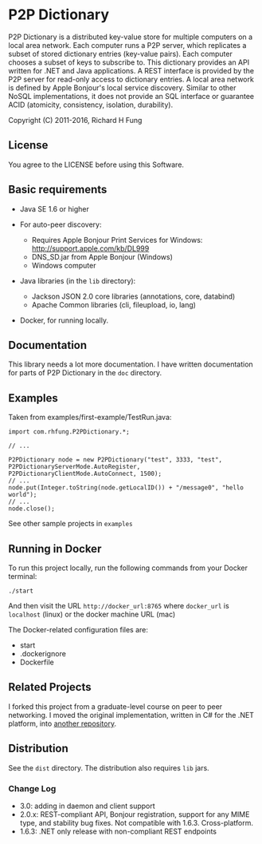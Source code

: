P2P Dictionary
==============

P2P Dictionary is a distributed key-value store for multiple computers on a local area network.
Each computer runs a P2P server, which replicates a subset of stored dictionary entries (key-value pairs).
Each computer chooses a subset of keys to subscribe to. This dictionary provides an API written for .NET
and Java applications. A REST interface is provided by the P2P server for read-only access to dictionary entries.
A local area network is defined by Apple Bonjour's local service discovery. Similar to other NoSQL implementations,
it does not provide an SQL interface or guarantee ACID (atomicity, consistency, isolation, durability).

Copyright (C) 2011-2016, Richard H Fung

License
-------

You agree to the LICENSE before using this Software.

Basic requirements
------------------

* Java SE 1.6 or higher

* For auto-peer discovery:
  * Requires Apple Bonjour Print Services for Windows:
  http://support.apple.com/kb/DL999
  * DNS_SD.jar from Apple Bonjour (Windows)
  * Windows computer

* Java libraries (in the `lib` directory):
  * Jackson JSON 2.0 core libraries (annotations, core, databind)
  * Apache Common libraries (cli, fileupload, io, lang)

* Docker, for running locally.

Documentation
-------------

This library needs a lot more documentation. I have written documentation for parts of P2P Dictionary
in the `doc` directory.

Examples
--------

Taken from examples/first-example/TestRun.java:

    import com.rhfung.P2PDictionary.*;

    // ...

    P2PDictionary node = new P2PDictionary("test", 3333, "test", P2PDictionaryServerMode.AutoRegister, P2PDictionaryClientMode.AutoConnect, 1500);
    // ...
    node.put(Integer.toString(node.getLocalID()) + "/message0", "hello world");
    // ...
    node.close();

See other sample projects in `examples`

Running in Docker
-----------------

To run this project locally, run the following commands from your Docker terminal:

    ./start

And then visit the URL ```http://docker_url:8765``` where `docker_url` is `localhost` (linux)
or the docker machine URL (mac)

The Docker-related configuration files are:

* start
* .dockerignore
* Dockerfile

Related Projects
----------------

I forked this project from a graduate-level course on peer to peer networking.
I moved the original implementation, written in C# for the .NET platform,
into [another repository](https://github.com/rhfung/p2p-dictionary-csharp).

Distribution
----------------

See the `dist` directory. The distribution also requires `lib` jars.

### Change Log

* 3.0: adding in daemon and client support
* 2.0.x: REST-compliant API, Bonjour registration, support for any MIME type, and stability bug fixes.
         Not compatible with 1.6.3. Cross-platform.
* 1.6.3: .NET only release with non-compliant REST endpoints
